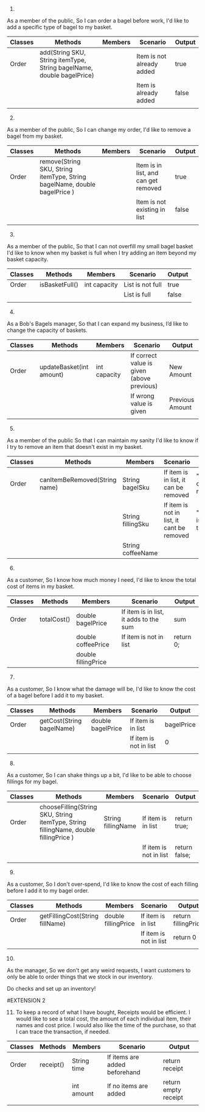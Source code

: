 1.
As a member of the public,
So I can order a bagel before work,
I'd like to add a specific type of bagel to my basket.



| Classes | Methods                                                               | Members | Scenario                  | Output |
|---------|-----------------------------------------------------------------------|---------|---------------------------|--------|
| Order   | add(String SKU, String itemType, String bagelName, double bagelPrice) |         | Item is not already added | true   |
|         |                                                                       |         | Item is already added     | false  |
|         |                                                                       |         |                           |        |


2.
As a member of the public,
So I can change my order,
I'd like to remove a bagel from my basket.



| Classes | Methods                                                                   | Members | Scenario                             | Output |
|---------|---------------------------------------------------------------------------|---------|--------------------------------------|--------|
| Order   | remove(String SKU, String itemType, String bagelName, double bagelPrice ) |         | Item is in list, and can get removed | true   |
|         |                                                                           |         | Item is not existing in list         | false  |
|         |                                                                           |         |                                      |        |


3.
As a member of the public,
So that I can not overfill my small bagel basket
I'd like to know when my basket is full when I try adding an item beyond my basket capacity.


| Classes | Methods        | Members      | Scenario         | Output |
|---------|----------------|--------------|------------------|--------|
| Order   | isBasketFull() | int capacity | List is not full | true   |
|         |                |              | List is full     | false  |
|         |                |              |                  |        |


4.
As a Bob's Bagels manager,
So that I can expand my business,
I’d like to change the capacity of baskets.



| Classes | Methods                  | Members      | Scenario                                   | Output          |
|---------|--------------------------|--------------|--------------------------------------------|-----------------|
| Order   | updateBasket(int amount) | int capacity | If correct value is given (above previous) | New Amount      |
|         |                          |              | If wrong value is given                    | Previous Amount |
|         |                          |              |                                            |                 |


5.
As a member of the public
So that I can maintain my sanity
I'd like to know if I try to remove an item that doesn't exist in my basket.


| Classes | Methods                       | Members           | Scenario                                   | Output                         |
|---------|-------------------------------|-------------------|--------------------------------------------|--------------------------------|
| Order   | canItemBeRemoved(String name) | String bagelSku   | If item is in list, it can be removed      | "The item can be removed."     |
|         |                               | String fillingSku | If item is not in list, it cant be removed | "The item is not in the list!" |
|         |                               | String coffeeName |                                            |                                |


6.
As a customer,
So I know how much money I need,
I'd like to know the total cost of items in my basket.


| Classes | Methods      | Members             | Scenario                               | Output    |
|---------|--------------|---------------------|----------------------------------------|-----------|
| Order   | totalCost()  | double bagelPrice   | If item is in list, it adds to the sum | sum       |
|         |              | double coffeePrice  | If item is not in list                 | return 0; |
|         |              | double fillingPrice |                                        |           |



7.
As a customer,
So I know what the damage will be,
I'd like to know the cost of a bagel before I add it to my basket.


| Classes | Methods                   | Members           | Scenario               | Output     |
|---------|---------------------------|-------------------|------------------------|------------|
| Order   | getCost(String bagelName) | double bagelPrice | If item is in list     | bagelPrice |
|         |                           |                   | If item is not in list | 0          |
|         |                           |                   |                        |            |


8.
As a customer,
So I can shake things up a bit,
I'd like to be able to choose fillings for my bagel.


| Classes | Methods                                                                              | Members            | Scenario                | Output        |
|---------|--------------------------------------------------------------------------------------|--------------------|-------------------------|---------------|
| Order   | chooseFilling(String SKU, String itemType, String fillingName, double fillingPrice ) | String fillingName | If item is in list      | return true;  |
|         |                                                                                      |                    | If item is not in list  | return false; |
|         |                                                                                      |                    |                         |               |


9.
As a customer,
So I don't over-spend,
I'd like to know the cost of each filling before I add it to my bagel order.


| Classes | Methods                         | Members             | Scenario                | Output              |
|---------|---------------------------------|---------------------|-------------------------|---------------------|
| Order   | getFillingCost(String fillName) | double fillingPrice | If item is in list      | return fillingPrice |
|         |                                 |                     | If item is not in list  | return 0            |
|         |                                 |                     |                         |                     |


10.
As the manager,
So we don't get any weird requests,
I want customers to only be able to order things that we stock in our inventory.
 
Do checks and set up an inventory!

#EXTENSION 2

11. To keep a record of what I have bought, 
Receipts would be efficient. I would like to see a total cost, the amount of each individual item, their names and cost price.
I would also like the time of the purchase, so that I can trace the transaction, if needed.

| Classes | Methods   | Members     | Scenario                      | Output               |
|---------|-----------|-------------|-------------------------------|----------------------|
| Order   | receipt() | String time | If items are added beforehand | return receipt       |
|         |           | int amount  | If no items are added         | return empty receipt |
|         |           |             |                               |                      |

